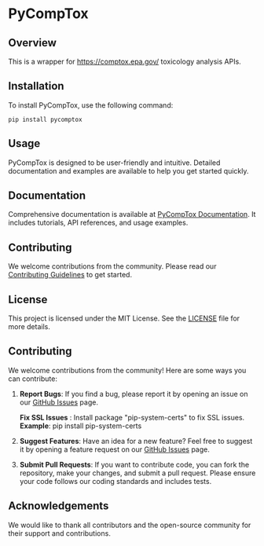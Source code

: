 # PyCompTox

## Overview
This is a wrapper for https://comptox.epa.gov/ toxicology analysis APIs.

## Installation
To install PyCompTox, use the following command:
```
pip install pycomptox
```
## Usage
PyCompTox is designed to be user-friendly and intuitive. Detailed documentation and examples are available to help you get started quickly.

## Documentation
Comprehensive documentation is available at [PyCompTox Documentation](https://example.com/docs). It includes tutorials, API references, and usage examples.

## Contributing
We welcome contributions from the community. Please read our [Contributing Guidelines](https://example.com/contributing) to get started.

## License
This project is licensed under the MIT License. See the [LICENSE](LICENSE) file for more details.

## Contributing

We welcome contributions from the community! Here are some ways you can contribute:

1. **Report Bugs**: If you find a bug, please report it by opening an issue on our [GitHub Issues](https://github.com/Kunal627/pycomptox/issues) page.

    **Fix SSL Issues** : Install package "pip-system-certs" to fix SSL issues.
    **Example**: pip install pip-system-certs

2. **Suggest Features**: Have an idea for a new feature? Feel free to suggest it by opening a feature request on our [GitHub Issues](https://github.com/Kunal627/pycomptox/issues) page.

3. **Submit Pull Requests**: If you want to contribute code, you can fork the repository, make your changes, and submit a pull request. Please ensure your code follows our coding standards and includes tests.

## Acknowledgements
We would like to thank all contributors and the open-source community for their support and contributions.

